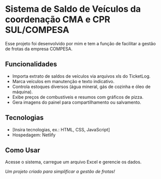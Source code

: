 # Sistema de Saldo de Veículos da coordenação CMA e CPR SUL/COMPESA

Esse projeto foi desenvolvido por mim e tem a função de facilitar a gestão de frotas da empresa COMPESA.

## Funcionalidades
- Importa extrato de saldos de veículos via arquivos xls do TicketLog.
- Marca veículos em manutenção e texto indicativo.
- Controla estoques diversos (água mineral, gás de cozinha e óleo de máquina).
- Exibe preços de combustíveis e resumos com gráficos de pizza.
- Gera imagens do painel para compartilhamento ou salvamento.

## Tecnologias
- [Insira tecnologias, ex.: HTML, CSS, JavaScript]
- Hospedagem: Netlify

## Como Usar
Acesse o sistema, carregue um arquivo Excel e gerencie os dados.

*Um projeto criado para simplificar a gestão de frotas!*
